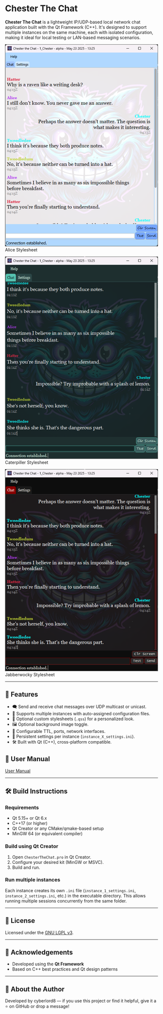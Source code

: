 # Chester The Chat

**Chester The Chat** is a lightweight IP/UDP-based local network chat application built with the Qt Framework (C++). It's designed to support multiple instances on the same machine, each with isolated configuration, making it ideal for local testing or LAN-based messaging scenarios.

![image](https://github.com/cyberlord8/ChesterTheChat/blob/main/resources/screenshots/Alice.png)
Alice Stylesheet

![image](https://github.com/cyberlord8/ChesterTheChat/blob/main/resources/screenshots/Caterpillar.png)
Caterpiller Stylesheet

![image](https://github.com/cyberlord8/ChesterTheChat/blob/main/resources/screenshots/Jabberwocky.png)
Jabberwocky Stylesheet

---

## 🚀 Features

- 🗨️ Send and receive chat messages over UDP multicast or unicast.
- 🔄 Supports multiple instances with auto-assigned configuration files.
- 🎨 Optional custom stylesheets (`.qss`) for a personalized look.
- 🖼️ Optional background image toggle.
- 🔧 Configurable TTL, ports, network interfaces.
- 💾 Persistent settings per instance (`instance_X_settings.ini`).
- 🛠️ Built with Qt (C++), cross-platform compatible.

## 📘 User Manual
[User Manual](https://github.com/cyberlord8/ChesterTheChat/blob/main/resources/UserManual.pdf)

---

## 🛠️ Build Instructions

### Requirements

- Qt 5.15+ or Qt 6.x
- C++17 (or higher)
- Qt Creator or any CMake/qmake-based setup
- MinGW 64 (or equivalent compiler)

### Build using Qt Creator

1. Open `ChesterTheChat.pro` in Qt Creator.
2. Configure your desired kit (MinGW or MSVC).
3. Build and run.

### Run multiple instances

Each instance creates its own `.ini` file (`instance_1_settings.ini`, `instance_2_settings.ini`, etc.) in the executable directory. This allows running multiple sessions concurrently from the same folder.

---

## 📘 License
Licensed under the [GNU LGPL v3](https://www.gnu.org/licenses/lgpl-3.0.html).

---

## 🙌 Acknowledgements

- Developed using the **Qt Framework**
- Based on C++ best practices and Qt design patterns

---

## 🧠 About the Author

Developed by cyberlord8 — if you use this project or find it helpful, give it a ⭐ on GitHub or drop a message!

